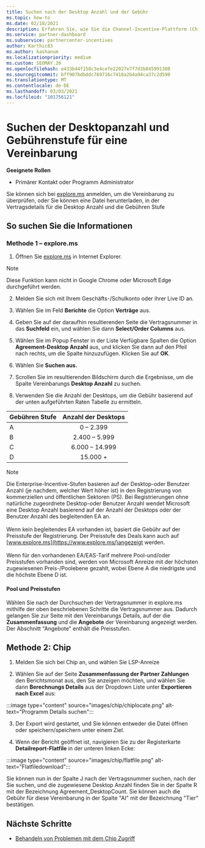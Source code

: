 ```yaml
---
title: Suchen nach der Desktop Anzahl und der Gebühr
ms.topic: how-to
ms.date: 02/18/2021
description: Erfahren Sie, wie Sie die Channel-Incentive-Plattform (Chip) verwenden, um die Informationen zur Desktop Anzahl und zur Gebühr für eine Vereinbarung zu ermitteln.
ms.service: partner-dashboard
ms.subservice: partnercenter-incentives
author: Karthic83
ms.author: kashanum
ms.localizationpriority: medium
ms.custom: SEOMAY.20
ms.openlocfilehash: e433b44f158c3e4cefe22027e7f7d3b845991308
ms.sourcegitcommit: bff907bdbddc769716c7418a2b4a94ca37c2d590
ms.translationtype: MT
ms.contentlocale: de-DE
ms.lasthandoff: 03/03/2021
ms.locfileid: "101756121"
---
```

# <a name="locate-the-desktop-count-and-fee-level-for-an-agreement"></a>Suchen der Desktopanzahl und Gebührenstufe für eine Vereinbarung

**Geeignete Rollen**

- Primärer Kontakt oder Programm Administrator

Sie können sich bei [explore.ms](https://www.explore.ms/) anmelden, um die Vereinbarung zu überprüfen, oder Sie können eine Datei herunterladen, in der Vertragsdetails für die Desktop Anzahl und die Gebühren Stufe

## <a name="to-locate-the-information"></a>So suchen Sie die Informationen

### <a name="method-1--explorems"></a>Methode 1 – explore.ms

1. Öffnen Sie [explore.ms](https://www.explore.ms/) in Internet Explorer. 

>[!Note]
>Diese Funktion kann nicht in Google Chrome oder Microsoft Edge durchgeführt werden.

2. Melden Sie sich mit Ihrem Geschäfts-/Schulkonto oder ihrer Live ID an.  

3. Wählen Sie im Feld **Berichte** die Option **Verträge** aus.

4. Geben Sie auf der daraufhin resultierenden Seite die Vertragsnummer in das **Suchfeld** ein, und wählen Sie dann **Select/Order Columns** aus.

5. Wählen Sie im Popup Fenster in der Liste Verfügbare Spalten die Option **Agreement-Desktop Anzahl** aus, und klicken Sie dann auf den Pfeil nach rechts, um die Spalte hinzuzufügen. Klicken Sie auf **OK**.

6. Wählen Sie **Suchen aus.**

7. Scrollen Sie im resultierenden Bildschirm durch die Ergebnisse, um die Spalte Vereinbarungs **Desktop Anzahl** zu suchen. 

8. Verwenden Sie die Anzahl der Desktops, um die Gebühr basierend auf der unten aufgeführten Raten Tabelle zu ermitteln.  

| Gebühren Stufe | Anzahl der Desktops |
| ------ | :-----------: |
|  A | 0 – 2.399    |
|  B | 2.400 – 5.999    |
|  C | 6.000 – 14.999    |
|  D | 15.000 +   |

>[!NOTE]
>Die Enterprise-Incentive-Stufen basieren auf der Desktop-oder Benutzer Anzahl (je nachdem, welcher Wert höher ist) in den Registrierung von kommerziellen und öffentlichen Sektoren (PS). Bei Registrierungen ohne natürliche zugeordnete Desktop-oder Benutzer Anzahl wendet Microsoft eine Desktop Anzahl basierend auf der Anzahl der Desktops oder der Benutzer Anzahl des begleitenden EA an. <br><br>Wenn kein begleitendes EA vorhanden ist, basiert die Gebühr auf der Preisstufe der Registrierung. Der Preisstufe des Deals kann auch auf [www.explore.ms](https://www.explore.ms/)angezeigt werden. <br><br>Wenn für den vorhandenen EA/EAS-Tarif mehrere Pool-und/oder Preisstufen vorhanden sind, werden von Microsoft Anreize mit der höchsten zugewiesenen Preis-/Poolebene gezahlt, wobei Ebene A die niedrigste und die höchste Ebene D ist.

#### <a name="pool-and-pricing-levels"></a>Pool und Preisstufen

Wählen Sie nach der Durchsuchen der Vertragsnummer in explore.ms mithilfe der oben beschriebenen Schritte die Vertragsnummer aus. Dadurch gelangen Sie zur Seite mit den Vereinbarungs Details, auf der die **Zusammenfassung** und die **Angebote** der Vereinbarung angezeigt werden. Der Abschnitt "Angebote" enthält die Preisstufen.

## <a name="method-2---chip"></a>Methode 2: Chip

1. Melden Sie sich bei Chip an, und wählen Sie LSP-Anreize

2. Wählen Sie auf der Seite **Zusammenfassung der Partner Zahlungen** den Berichtsmonat aus, den Sie anzeigen möchten, und wählen Sie dann **Berechnungs Details** aus der Dropdown Liste unter **Exportieren nach Excel** aus:

:::image type="content" source="images/chip/chiplocate.png" alt-text="Programm Details suchen":::

3. Der Export wird gestartet, und Sie können entweder die Datei öffnen oder speichern/speichern unter einem Ziel.

4. Wenn der Bericht geöffnet ist, navigieren Sie zu der Registerkarte **Detailreport-Flatfile** in der unteren linken Ecke:

:::image type="content" source="images/chip/flatfile.png" alt-text="Flatfiledownload":::

Sie können nun in der Spalte J nach der Vertragsnummer suchen, nach der Sie suchen, und die zugewiesene Desktop Anzahl finden Sie in der Spalte R mit der Bezeichnung Agreement_DesktopCount. Sie können auch die Gebühr für diese Vereinbarung in der Spalte "AI" mit der Bezeichnung "Tier" bestätigen.

## <a name="next-steps"></a>Nächste Schritte

- [Behandeln von Problemen mit dem Chip Zugriff](chip-access-trouble.md)
